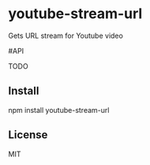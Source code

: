 # youtube-stream-url

Gets URL stream for Youtube video

#API

TODO

## Install

npm install youtube-stream-url

## License

MIT